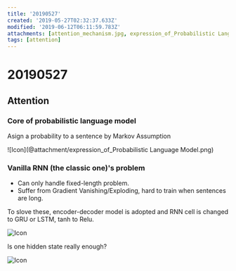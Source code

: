 ```yaml
---
title: '20190527'
created: '2019-05-27T02:32:37.633Z'
modified: '2019-06-12T06:11:59.783Z'
attachments: [attention_mechanism.jpg, expression_of_Probabilistic Language Model.png]
tags: [attention]
---
```


# 20190527

## Attention

### Core of probabilistic language model

Asign a probability to a sentence by Markov Assumption

![Icon](@attachment/expression_of_Probabilistic Language Model.png)

### Vanilla RNN (the classic one)'s problem

* Can only handle fixed-length problem.
* Suffer from Gradient Vanishing/Exploding, hard to train when sentences are long.

To slove these, encoder-decoder model is adopted and RNN cell is changed to GRU or LSTM, tanh to Relu.

![Icon](@attachment/encoder_decoder_model.png)

Is one hidden state really enough?

![Icon](@attachment/attention_mechanism.jpg)
